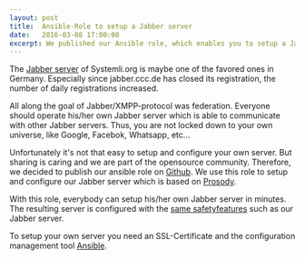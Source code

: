 ```yaml
---
layout: post 
title:  Ansible-Role to setup a Jabber server
date:   2016-03-08 17:00:00
excerpt: We published our Ansible role, which enables you to setup a Jabber server, which is similar configured as jabber.systemli.org.
---
```


The [Jabber server](/en/service/xmpp.html) of Systemli.org is maybe one of the favored ones in Germany.
Especially since jabber.ccc.de has closed its registration, the number of daily registrations increased.

All along the goal of Jabber/XMPP-protocol was federation. Everyone should operate his/her own Jabber server which
is able to communicate with other Jabber servers. Thus, you are not locked down to your own universe, like Google, Facebok, Whatsapp, etc... 

Unfortunately it's not that easy to setup and configure your own server. But sharing is caring and we are part of the
opensource community. Therefore, we decided to publish our ansible role on [Github](https://github.com/systemli/ansible-role-prosody).
We use this role to setup and configure our Jabber server which is based on [Prosody](https://prosody.im/).

With this role, everybody can setup his/her own Jabber server in minutes. The resulting server is configured with the [same safetyfeatures](https://xmpp.net/result.php?domain=jabber.systemli.org&type=client) such as our Jabber server. 

To setup your own server you need an SSL-Certificate and the configuration management tool [Ansible](http://www.ansible.com/).

